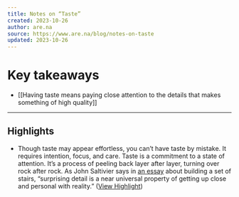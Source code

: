 ```yaml
---
title: Notes on “Taste”
created: 2023-10-26
author: are.na
source: https://www.are.na/blog/notes-on-taste
updated: 2023-10-26
---
```

# Key takeaways
- [[Having taste means paying close attention to the details that makes something of high quality]]

---

## Highlights
- Though taste may appear effortless, you can’t have taste by mistake. It requires intention, focus, and care. Taste is a commitment to a state of attention. It’s a process of peeling back layer after layer, turning over rock after rock. As John Saltivier says in [an essay](http://johnsalvatier.org/blog/2017/reality-has-a-surprising-amount-of-detail) about building a set of stairs, “surprising detail is a near universal property of getting up close and personal with reality.” ([View Highlight](https://read.readwise.io/read/01hdnv20kpdx69e4fnqf8s7bpw))
